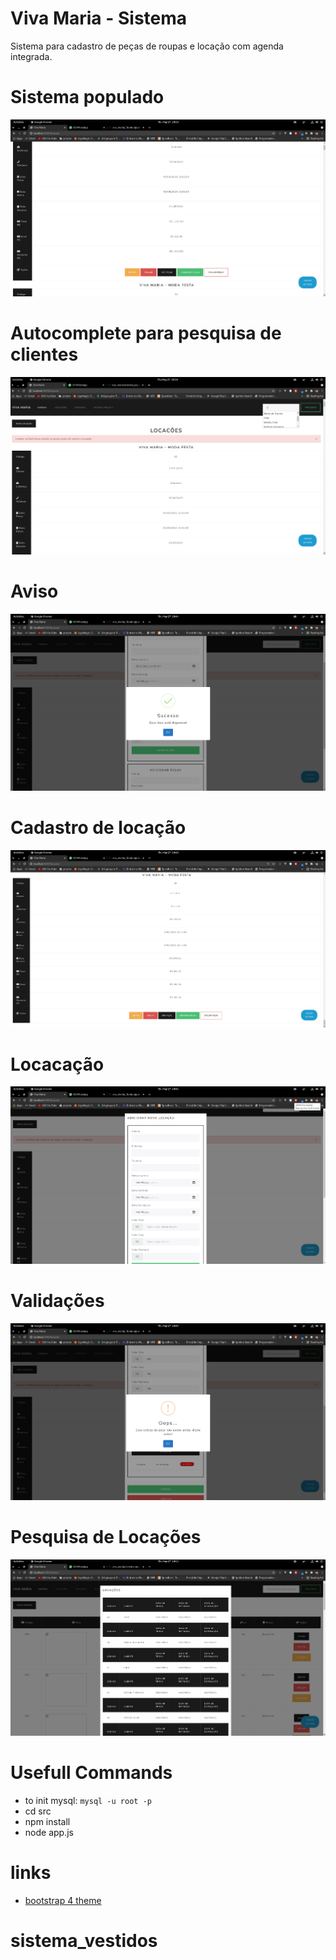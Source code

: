 # Viva Maria - Sistema
Sistema para cadastro de peças de roupas e locação com agenda integrada.

# Sistema populado
![sistema](sistema.png)

# Autocomplete para pesquisa de clientes
![Autocomplete](autocomplete.png)

# Aviso
![dialogos](aviso.png)

# Cadastro de locação
![locacao](cadastrolocacao.png)

# Locacação
![locacao2](locacao.png)

# Validações
![validacoes](validacoes.png)

# Pesquisa de Locações
![pesquisa](pesquisalocacoes.png)

# Usefull Commands
- to init mysql: `mysql -u root -p`
- cd src
- npm install
- node app.js

# links
- [bootstrap 4 theme](https://stackpath.bootstrapcdn.com/bootswatch/4.5.2/lux/bootstrap.min.css)
# sistema_vestidos
